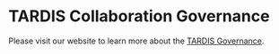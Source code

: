# TARDIS Collaboration Governance

Please visit our website to learn more about the [TARDIS Governance](https://tardis-sn.github.io/tardis/governance.html).
